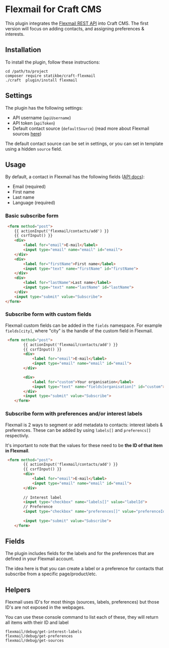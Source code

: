 # Flexmail for Craft CMS

This plugin integrates the [Flexmail REST API](https://api.flexmail.eu/documentation/#overview) into Craft CMS. The first version will focus on adding contacts, and assigning preferences & interests.

## Installation

To install the plugin, follow these instructions:

```console
cd /path/to/project
composer require statikbe/craft-flexmail
./craft  plugin/install flexmail
```

## Settings
The plugin has the following settings:
- API username (`apiUsername`)
- API token (`apiToken`)
- Default contact source (`defaultSource`) (read more about Flexmail sources [here](https://en.support.flexmail.eu/article/291-about-sources))

The default contact source can be set in settings, or you can set in template using a hidden ``source`` field.

## Usage

By default, a contact in Flexmail has the following fields ([API docs](flexmail)):
- Email (required)
- First name
- Last name
- Language (required)


### Basic subscribe form
`````html
 <form method="post">
    {{ actionInput('flexmail/contacts/add') }}
    {{ csrfInput() }}
    <div>
        <label for="email">E-mail</label>
        <input type="email" name="email" id="email">
    </div>
    <div>
        <label for="firstName">First name</label>
        <input type="text" name="firstName" id="firstName">
    </div>
    <div>
        <label for="lastName">Last name</label>
        <input type="text" name="lastName" id="lastName">
    </div>
    <input type="submit" value="Subscribe">
</form>

`````

### Subscribe form with custom fields
Flexmail custom fields can be added in the ``fields`` namespace. 
For example ``fields[city]``, where "city" is the handle of the custom field in Flexmail.

`````html
 <form method="post">
        {{ actionInput('flexmail/contacts/add') }}
        {{ csrfInput() }}
        <div>
            <label for="email">E-mail</label>
            <input type="email" name="email" id="email">
        </div>

        <div>
            <label for="custom">Your organisation</label>
            <input type="text" name="fields[organisation]" id="custom">
        </div>
        <input type="submit" value="Subscribe">
    </form>
`````

### Subscribe form with preferences and/or interest labels
Flexmail is 2 ways to segment or add metadata to contacts: interest labels & preferences.
These can be added by using ``labels[]`` and ``preferencs[]`` respectivly. 

It's important to note that the values for these need to be **the ID of that item in Flexmail**.

`````html
 <form method="post">
        {{ actionInput('flexmail/contacts/add') }}
        {{ csrfInput() }}
        <div>
            <label for="email">E-mail</label>
            <input type="email" name="email" id="email">
        </div>
    
        // Interest label
        <input type="checkbox" name="labels[]" value="labelId">
        // Preference
        <input type="checkbox" name="preferences[]" value="preferenceId">
    
        <input type="submit" value="Subscribe">
    </form>
`````

## Fields

The plugin includes fields for the labels and for the preferences that are defined in your Flexmail account.

The idea here is that you can create a label or a preference for contacts that subscribe from a specific page/product/etc.

## Helpers

Flexmail uses ID's for most things (sources, labels, preferences) but those ID's are not exposed in the webpages.

You can use these console command to list each of these, they will return all items with their ID and label

    flexmail/debug/get-interest-labels
    flexmail/debug/get-preferences
    flexmail/debug/get-sources